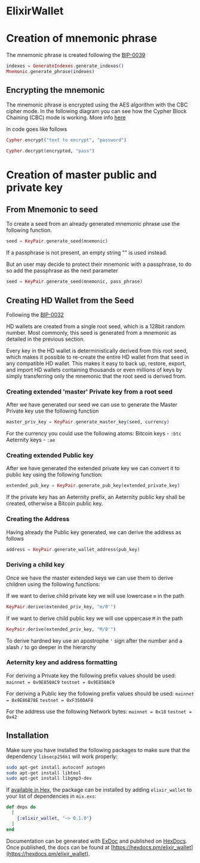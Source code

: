 # ElixirWallet

# Creation of mnemonic phrase
The mnemonic phrase is created following the [BIP-0039](https://github.com/bitcoin/bips/blob/master/bip-0039.mediawiki)

```elixir
indexes = GenerateIndexes.generate_indexes()
Mnemonic.generate_phrase(indexes)
```


## Encrypting the mnemonic

The mnemonic phrase is encrypted using the AES algorithm with the CBC cipher mode. In the following diagram you can see how the Cypher Block Chaining (CBC) mode is working. More info [here](https://en.wikipedia.org/wiki/Block_cipher_mode_of_operation#Cipher_Block_Chaining_.28CBC.29)

In code goes like follows

```elixir
Cypher.encrypt("text to encrypt", "password") 
```

```elixir
Cypher.decrypt(encrypted, "pass")
```



# Creation of master public and private key

## From Mnemonic to seed


To create a seed from an already generated mnemonic phrase use the following function. 
```elixir
seed = KeyPair.generate_seed(mnemonic)
```
If a passphrase is not present, an empty string "" is used instead.

But an user may decide to protect their mnemonic with a passphrase, to do so add the passphrase as the next parameter
```elixir
seed = KeyPair.generate_seed(mnemonic, pass_phrase)
```


## Creating HD Wallet from the Seed
Following the [BIP-0032](https://github.com/bitcoin/bips/blob/master/bip-0032.mediawiki)


HD wallets are created from a single root seed, which is a 128bit random number. Most commonly, this seed is generated from a mnemonic as detailed in the previous section.

Every key in the HD wallet is deterministically derived from this root seed, which makes it possible to re-create the entire HD wallet from that seed in any compatible HD wallet. This makes it easy to back up, restore, export, and import HD wallets containing thousands or even millions of keys by simply transferring only the mnemonic that the root seed is derived from.


### Creating extended 'master' Private key from a root seed

After we have generated our seed we can use to generate the Master Private key use the following function

```elixir
master_priv_key = KeyPair.generate_master_key(seed, currency)
```

For the currency you could use the following atoms:
Bitcoin keys - `:btc`
Aeternity keys - `:ae`


### Creating extended Public key

After we have generated the extended private key we can convert it to public key using the following function:
```elixir
extended_pub_key = KeyPair.generate_pub_key(extended_private_key)
```

If the private key has an Aeternity prefix, an Aeternity public key shall be created, otherwise a Bitcoin public key. 


### Creating the Address


Having already the Public key generated, we can derive the address as follows
```elixir
address = KeyPair.generate_wallet_address(pub_key)
```

### Deriving a child key

Once we have the master extended keys we can use them to derive children using the following functions:

If we want to derive child private key we will use lowercase `m` in the path
```elixir
KeyPair.derive(extended_priv_key, "m/0'")
```

If we want to derive child public key we will use uppercase `M` in the path
```elixir
KeyPair.derive(extended_priv_key, "M/0'")
```

To derive hardned key use an apostrophe `'` sign after the number and a slash `/` to go deeper in the hierarchy


### Aeternity key and address formatting

For deriving a Private key the following prefix values should be used:
`mainnet = 0x9E850AC9`
`testnet = 0x9E850AC9`

For deriving a Public key the following prefix values should be used:
`mainnet = 0x9E86B78E`
`testnet = 0xF350DAF8`

For the address use the following Network bytes:
`mainnet = 0x18`
`testnet = 0x42`




## Installation

Make sure you have installed the following packages to make sure that the dependency `libsecp256k1` will work properly:
```bash
sudo apt-get install autoconf autogen
sudo apt-get install libtool
sudo apt-get install libgmp3-dev
```

If [available in Hex](https://hex.pm/docs/publish), the package can be installed
by adding `elixir_wallet` to your list of dependencies in `mix.exs`:

```elixir
def deps do
  [
    {:elixir_wallet, "~> 0.1.0"}
  ]
end
```

Documentation can be generated with [ExDoc](https://github.com/elixir-lang/ex_doc)
and published on [HexDocs](https://hexdocs.pm). Once published, the docs can
be found at [https://hexdocs.pm/elixir_wallet](https://hexdocs.pm/elixir_wallet).


